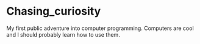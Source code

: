 # Chasing_curiosity
My first public adventure into computer programming. Computers are cool and I should probably learn how to use them. 
